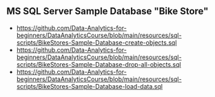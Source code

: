 


## MS SQL Server Sample Database "Bike Store"

- https://github.com/Data-Analytics-for-beginners/DataAnalyticsCourse/blob/main/resources/sql-scripts/BikeStores-Sample-Database-create-objects.sql
- https://github.com/Data-Analytics-for-beginners/DataAnalyticsCourse/blob/main/resources/sql-scripts/BikeStores-Sample-Database-drop-all-objects.sql
- https://github.com/Data-Analytics-for-beginners/DataAnalyticsCourse/blob/main/resources/sql-scripts/BikeStores-Sample-Database-load-data.sql
  






